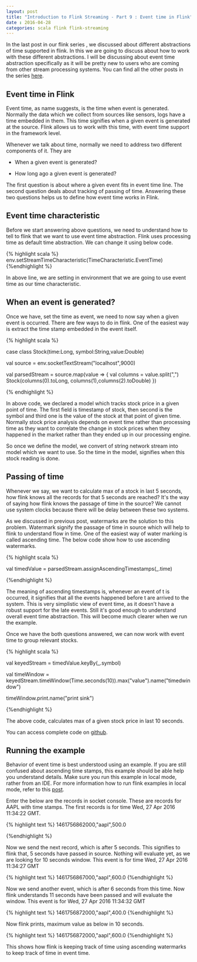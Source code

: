 ```yaml
---
layout: post
title: "Introduction to Flink Streaming - Part 9 : Event time in Flink"
date : 2016-04-28
categories: scala flink flink-streaming
---
```

In the last post in our flink series , we discussed about different abstractions of time supported in flink. In this we are going to discuss about how to work with these different abstractions. I will be discussing about event time abstraction specifically as it will be pretty new to users who are coming from other stream processing systems.  You can find all the other posts in the series [here](/categories/flink-streaming).


## Event time in Flink

Event time, as name suggests, is the time when event is generated. Normally the data which we collect from sources like sensors, logs have a time embedded in them. This time signifies when a given event is generated at the source. Flink allows us to work with this time, with event time support in the framework level. 

Whenever we talk about time, normally we need to address two different components of it. They are

 * When a given event is generated?

 * How long ago a given event is generated?

 The first question is about where a given event fits in event time line. The second question deals about tracking  of passing of time. Answering these two questions helps us to define how event time works in Flink.


## Event time characteristic 

Before we start answering above questions, we need to understand how to tell to flink that we want to use event time abstraction. Flink uses processing time as default time abstraction. We can change it using below code.

{% highlight scala %}
 env.setStreamTimeCharacteristic(TimeCharacteristic.EventTime)
{%endhighlight %}
 
In above line, we are setting in environment that we are going to use event time as our time characteristic.

## When an event is generated?

Once we have, set the time as event, we need to now say when a given event is occurred. There are few ways to do in flink. One of the easiest way is extract the time stamp embedded in the event itself.

{% highlight scala %}
 
  case class Stock(time:Long, symbol:String,value:Double)

  val source = env.socketTextStream("localhost",9000)
  
  val parsedStream = source.map(value => {
      val columns = value.split(",")
      Stock(columns(0).toLong, columns(1),columns(2).toDouble)
   })

{% endhighlight %}

In above code, we declared a model which tracks stock price in a given point of time. The first field is timestamp of stock, then second is the symbol and third one is the value of the stock at that point of given time. Normally stock price analysis depends on event time rather than processing time as they want to correlate the change in stock prices when they happened in the market rather than they ended up in our processing engine.

So once we define the model, we convert of string network stream into model which we want to use. So the time in the model, signifies when this stock reading is done.

## Passing of time

Whenever we say, we want to calculate max of a stock in last 5 seconds, how flink knows all the records for that 5 seconds are reached? It's the way of saying how flink knows the passage of time in the source? We cannot use system clocks because there will be delay between these two systems.

As we discussed in previous post, watermarks are the solution to this problem. Watermark signify the passage of time in source which will help to flink to understand flow in time. One of the easiest way of water marking is called ascending time. The below code show how to use ascending watermarks.

{% highlight scala %}

val timedValue = parsedStream.assignAscendingTimestamps(_.time)

{%endhighlight %}

The meaning of ascending timestamps is, whenever an event of t is occurred, it signifies that all the events happened before t are arrived to the system. This is very simplistic view of event time, as it doesn't have a robust support for the late events. Still it's good enough to understand overall event time abstraction. This will become much clearer when we run the example.

Once we have the both questions answered, we can now work with event time to group relevant stocks.

{% highlight scala %}

val keyedStream = timedValue.keyBy(_.symbol)

val timeWindow = keyedStream.timeWindow(Time.seconds(10)).max("value").name("timedwindow")

timeWindow.print.name("print sink")

{%endhighlight %}

The above code, calculates max of a given stock price in last 10 seconds.


You can access complete code on [github](https://github.com/phatak-dev/flink-examples/blob/master/src/main/scala/com/madhukaraphatak/flink/streaming/examples/EventTimeExample.scala).


## Running the example

Behavior of event time is best understood using an example. If you are still confused about ascending time stamps, this example should be able help you understand details. Make sure you run this example in local mode, rather from an IDE. For more information how to run flink examples in local mode, refer to this [post](/introduction-to-flink-streaming-part-3/).

Enter the below are the records in socket console. These are records for AAPL with time stamps. The first records is for time Wed, 27 Apr 2016 11:34:22 GMT.

{% highlight text %}
1461756862000,"aapl",500.0

{%endhighlight %}

Now we send the next record, which is after 5 seconds. This signifies to flink that, 5 seconds have passed in source. Nothing will evaluate yet, as we are looking for 10 seconds window. This event is for time Wed, 27 Apr 2016 11:34:27 GMT 

{% highlight text %}
1461756867000,"aapl",600.0
{%endhighlight %}

Now we send another event, which is after 6 seconds from this time. Now flink understands 11 seconds have been passed and will evaluate the window. This event is for Wed, 27 Apr 2016 11:34:32 GMT

{% highlight text %}
1461756872000,"aapl",400.0
{%endhighlight %}

Now flink prints, maximum value as below in 10 seconds. 

{% highlight text %}
1461756872000,"aapl",600.0
{%endhighlight %}

This shows how flink is keeping track of time using ascending watermarks to keep track of time in event time.